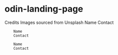 # odin-landing-page

Credits
    Images sourced from Unsplash
        Name
        Contact 

        Name
        Contact

        Name
        Contact 
